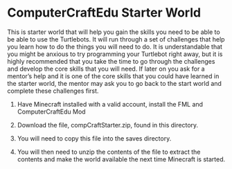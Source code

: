 ComputerCraftEdu Starter World
==============================

This is starter world that will help you gain the skills you need to be able to be able to use the Turtlebots.  It will run through a set of challenges that help you learn how to do the things you will need to do. It is understandable that you might be anxious to try programming your Turtlebot right away, but it is highly recommended that you take the time to go through the challenges and develop the core skills that you will need. If later on you ask for a mentor’s help and it is one of the core skills that you could have learned in the starter world, the mentor may ask you to go back to the start world and complete these challenges first.  

1. Have Minecraft installed with a valid account, install the FML and ComputerCraftEdu Mod

2. Download the file, compCraftStarter.zip, found in this directory.

3. You will need to copy this file into the saves directory.  

4. You will then need to unzip the contents of the file to extract the contents and make the world available the next time Minecraft is started.
